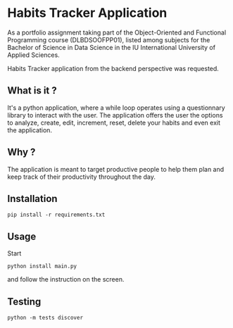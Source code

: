 # Habits Tracker Application

As a portfolio assignment taking part of the Object-Oriented and Functional Programming 
course (DLBDSOOFPP01), listed among subjects for the Bachelor of Science in Data Science 
in the IU International University of Applied Sciences.


Habits Tracker application from the backend perspective was requested.

## What is it ?
It's a python application, where a while loop operates using a questionnary library 
to interact with the user. The application offers the user the options to analyze, create, 
edit, increment, reset, delete your habits and even exit the application.

## Why ?
The application is meant to target productive people to help them plan and keep track of their 
productivity throughout the day.

## Installation

```shell 
pip install -r requirements.txt
```


## Usage 

Start 
```shell
python install main.py
```
and follow the instruction on the screen.

## Testing 

```Shell 
python -m tests discover
```